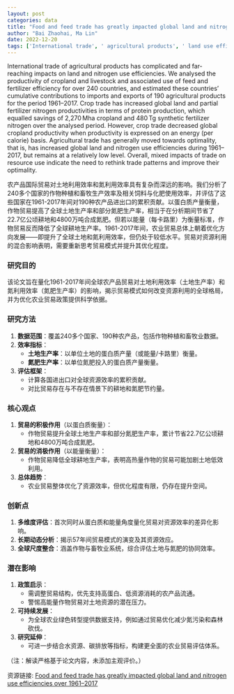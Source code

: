 ```yaml
---
layout: post
categories: data
title: "Food and feed trade has greatly impacted global land and nitrogen use efficiencies over 1961–2017"
author: "Bai Zhaohai, Ma Lin"
date: 2022-12-20
tags: ['International trade', ' agricultural products', ' land use efficiency', ' nitrogen use efficiency', ' cropland productivity', ' livestock productivity', ' feed efficiency', ' fertilizer efficiency', ' imports', ' exports', ' protein production', ' energy basis', ' optimality', ' resource use', ' trade patterns']
---
```


International trade of agricultural products has complicated and far-reaching impacts on land and nitrogen use efficiencies. We analysed the productivity of cropland and livestock and associated use of feed and fertilizer efficiency for over 240 countries, and estimated these countries’ cumulative contributions to imports and exports of 190 agricultural products for the period 1961–2017. Crop trade has increased global land and partial fertilizer nitrogen productivities in terms of protein production, which equalled savings of 2,270 Mha cropland and 480 Tg synthetic fertilizer nitrogen over the analysed period. However, crop trade decreased global cropland productivity when productivity is expressed on an energy (per calorie) basis. Agricultural trade has generally moved towards optimality, that is, has increased global land and nitrogen use efficiencies during 1961–2017, but remains at a relatively low level. Overall, mixed impacts of trade on resource use indicate the need to rethink trade patterns and improve their optimality.

农产品国际贸易对土地利用效率和氮利用效率具有复杂而深远的影响。我们分析了240多个国家的作物种植和畜牧生产效率及相关饲料与化肥使用效率，并评估了这些国家在1961-2017年间对190种农产品进出口的累积贡献。以蛋白质产量衡量，作物贸易提高了全球土地生产率和部分氮肥生产率，相当于在分析期间节省了22.7亿公顷耕地和4800万吨合成氮肥。但若以能量（每卡路里）为衡量标准，作物贸易反而降低了全球耕地生产率。1961-2017年间，农业贸易总体上朝着优化方向发展——即提升了全球土地和氮利用效率，但仍处于较低水平。贸易对资源利用的混合影响表明，需要重新思考贸易模式并提升其优化程度。

### 研究目的  
该论文旨在量化1961-2017年间全球农产品贸易对土地利用效率（土地生产率）和氮利用效率（氮肥生产率）的影响，揭示贸易模式如何改变资源利用的全球格局，并为优化农业贸易政策提供科学依据。

### 研究方法  
1. **数据范围**：覆盖240多个国家、190种农产品，包括作物种植和畜牧业数据。  
2. **效率指标**：  
   - **土地生产率**：以单位土地的蛋白质产量（或能量/卡路里）衡量。  
   - **氮肥生产率**：以单位氮肥投入的蛋白质产量衡量。  
3. **评估框架**：  
   - 计算各国进出口对全球资源效率的累积贡献。  
   - 对比贸易存在与不存在情景下的耕地和氮肥节约量。  

### 核心观点  
1. **贸易的积极作用**（以蛋白质衡量）：  
   - 作物贸易提升全球土地生产率和部分氮肥生产率，累计节省22.7亿公顷耕地和4800万吨合成氮肥。  
2. **贸易的消极作用**（以能量衡量）：  
   - 作物贸易降低全球耕地生产率，表明高热量作物的贸易可能加剧土地低效利用。  
3. **总体趋势**：  
   - 农业贸易整体优化了资源效率，但优化程度有限，仍存在提升空间。  

### 创新点  
1. **多维度评估**：首次同时从蛋白质和能量角度量化贸易对资源效率的差异化影响。  
2. **长期动态分析**：揭示57年间贸易模式的演变及其资源效应。  
3. **全球尺度整合**：涵盖作物与畜牧业系统，综合评估土地与氮肥的协同效率。  

### 潜在影响  
1. **政策启示**：  
   - 需调整贸易结构，优先支持高蛋白、低资源消耗的农产品流通。  
   - 警惕高能量作物贸易对土地资源的潜在压力。  
2. **可持续发展**：  
   - 为全球农业绿色转型提供数据支持，例如通过贸易优化减少氮污染和森林砍伐。  
3. **研究延伸**：  
   - 可进一步结合水资源、碳排放等指标，构建更全面的农业贸易评估体系。  

（注：解读严格基于论文内容，未添加主观评价。）

资源链接: [Food and feed trade has greatly impacted global land and nitrogen use efficiencies over 1961–2017](https://doi.org/10.57760/sciencedb.06865)
